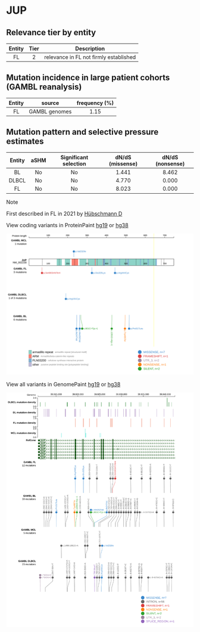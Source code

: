 # JUP

## Relevance tier by entity

|Entity|Tier|Description                           |
|:------:|:----:|--------------------------------------|
|FL    |2   |relevance in FL not firmly established|

## Mutation incidence in large patient cohorts (GAMBL reanalysis)

|Entity|source       |frequency (%)|
|:------:|:-------------:|:-------------:|
|FL    |GAMBL genomes|1.15         |

## Mutation pattern and selective pressure estimates

|Entity|aSHM|Significant selection|dN/dS (missense)|dN/dS (nonsense)|
|:------:|:----:|:---------------------:|:----------------:|:----------------:|
|BL    |No  |No                   |1.441           |8.462           |
|DLBCL |No  |No                   |4.770           |0.000           |
|FL    |No  |No                   |8.023           |0.000           |


> [!NOTE]
> First described in FL in 2021 by [Hübschmann D](https://pubmed.ncbi.nlm.nih.gov/33953289)


View coding variants in ProteinPaint [hg19](https://morinlab.github.io/LLMPP/GAMBL/JUP_protein.html)  or [hg38](https://morinlab.github.io/LLMPP/GAMBL/JUP_protein_hg38.html)

![image](images/proteinpaint/JUP_NM_002230.svg)

View all variants in GenomePaint [hg19](https://morinlab.github.io/LLMPP/GAMBL/JUP.html)  or [hg38](https://morinlab.github.io/LLMPP/GAMBL/JUP_hg38.html)

![image](images/proteinpaint/JUP.svg)
